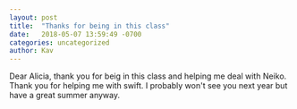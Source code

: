 ```yaml
---
layout: post
title:  "Thanks for being in this class"
date:   2018-05-07 13:59:49 -0700
categories: uncategorized
author: Kav
---
```


Dear Alicia, thank you for beig in this class and helping me deal with Neiko. Thank you for helping me with swift.
I probably won't see you next year but have a great summer anyway.
